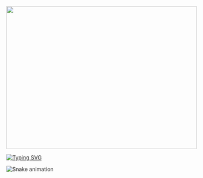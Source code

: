 <img src="assets/gifs/torri-gate.gif" width="100%" height="380px">

[![Typing SVG](https://readme-typing-svg.herokuapp.com?font=Jersey+20&size=30&pause=1000&color=E831F7&repeat=false&width=435&lines=HI+THERE!+%F0%9F%91%8B;WELCOME+TO+MY+PROFILE!+%F0%9F%99%83)](https://git.io/typing-svg)

![Snake animation](https://raw.githubusercontent.com/TomasValente/TomasValente/output/github-contribution-grid-snake.svg)
